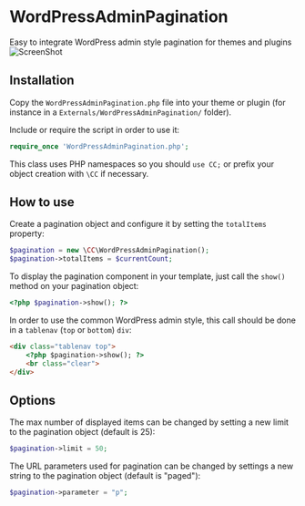 # WordPressAdminPagination
Easy to integrate WordPress admin style pagination for themes and plugins
![ScreenShot](https://raw.github.com/cyrilchandelier/WordPressAdminPagination/master/screenshot.png)

## Installation
Copy the ```WordPressAdminPagination.php``` file into your theme or plugin (for instance in a  ```Externals/WordPressAdminPagination/``` folder).

Include or require the script in order to use it:
```php
require_once 'WordPressAdminPagination.php';
```

This class uses PHP namespaces so you should ```use CC;``` or prefix your object creation with ```\CC``` if necessary.

## How to use
Create a pagination object and configure it by setting the ```totalItems``` property:
```php
$pagination = new \CC\WordPressAdminPagination();
$pagination->totalItems = $currentCount;
```

To display the pagination component in your template, just call the ```show()``` method on your pagination object:
```php
<?php $pagination->show(); ?>
```

In order to use the common WordPress admin style, this call should be done in a ```tablenav``` (```top``` or ```bottom```) ```div```:
```html
<div class="tablenav top">
    <?php $pagination->show(); ?>
    <br class="clear">
</div>
```

## Options
The max number of displayed items can be changed by setting a new limit to the pagination object (default is 25):
```php
$pagination->limit = 50;
```

The URL parameters used for pagination can be changed by settings a new string to the pagination object (default is "paged"):
```php
$pagination->parameter = "p";
```